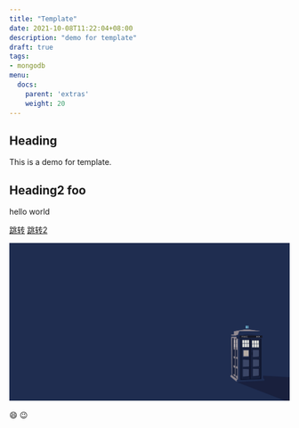 ```yaml
---
title: "Template"
date: 2021-10-08T11:22:04+08:00
description: "demo for template"
draft: true
tags:
- mongodb
menu:
  docs:
    parent: 'extras'
    weight: 20
---
```


## Heading
This is a demo for template.

## Heading2 foo
hello world


[跳转](http://www.gohugo.io "Title")
[跳转2](www.gohugo.io)


![](images/example.jpg "Title")

:smile:
:wink:

